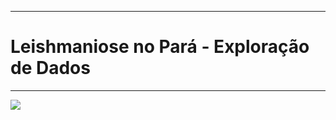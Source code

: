 ***

# Leishmaniose no Pará - Exploração de Dados

***

![](https://github.com/FlaviaLopes/leishmaniose/blob/main/ref/imagens/flebotomineo.jpg)

